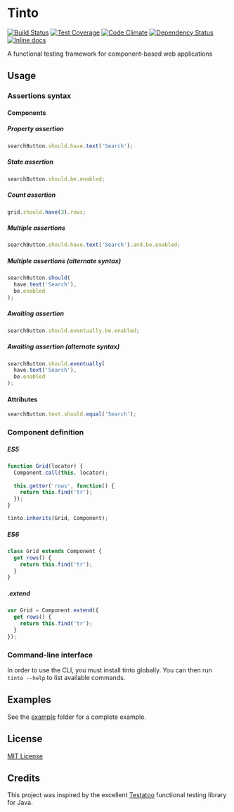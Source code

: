 # Tinto
[![Build Status](https://travis-ci.org/rochdev/tinto.svg)](https://travis-ci.org/rochdev/tinto)
[![Test Coverage](https://codeclimate.com/github/rochdev/tinto/badges/coverage.svg)](https://codeclimate.com/github/rochdev/tinto)
[![Code Climate](https://codeclimate.com/github/rochdev/tinto/badges/gpa.svg)](https://codeclimate.com/github/rochdev/tinto)
[![Dependency Status](https://gemnasium.com/rochdev/tinto.svg)](https://gemnasium.com/rochdev/tinto)
[![Inline docs](http://inch-ci.org/github/rochdev/tinto.svg?branch=master)](http://inch-ci.org/github/rochdev/tinto)

A functional testing framework for component-based web applications

## Usage

### Assertions syntax

#### Components

##### Property assertion
```js
searchButton.should.have.text('Search');
```

##### State assertion
```js
searchButton.should.be.enabled;
```

##### Count assertion
```js
grid.should.have(3).rows;
```

##### Multiple assertions
```js
searchButton.should.have.text('Search').and.be.enabled;
```

##### Multiple assertions (alternate syntax)
```js
searchButton.should(
  have.text('Search'),
  be.enabled
);
```

##### Awaiting assertion
```js
searchButton.should.eventually.be.enabled;
```

##### Awaiting assertion (alternate syntax)
```js
searchButton.should.eventually(
  have.text('Search'),
  be.enabled
);
```

#### Attributes
```js
searchButton.text.should.equal('Search');
```

### Component definition

##### ES5
```js
function Grid(locator) {
  Component.call(this, locator);
  
  this.getter('rows', function() {
    return this.find('tr');
  });
}

tinto.inherits(Grid, Component);
```

##### ES6
```js
class Grid extends Component {
  get rows() {
    return this.find('tr');
  }
}
```

##### .extend
```js
var Grid = Component.extend({
  get rows() {
    return this.find('tr');
  }
});
```

### Command-line interface

In order to use the CLI, you must install tinto globally. You can then run `tinto --help` to list available commands.

## Examples

See the [example](example) folder for a complete example.

## License

[MIT License](http://en.wikipedia.org/wiki/MIT_License)

## Credits

This project was inspired by the excellent [Testatoo](http://www.testatoo.org) functional testing library for Java.
